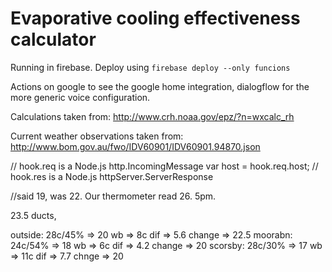 # Evaporative cooling effectiveness calculator

Running in firebase.
Deploy using `firebase deploy --only funcions`

Actions on google to see the google home integration, dialogflow for the more generic voice configuration.

Calculations taken from: http://www.crh.noaa.gov/epz/?n=wxcalc_rh

Current weather observations taken from: http://www.bom.gov.au/fwo/IDV60901/IDV60901.94870.json



 // hook.req is a Node.js http.IncomingMessage
  var host = hook.req.host;
  // hook.res is a Node.js httpServer.ServerResponse
  
  
  
  
  
  //said 19, was 22. Our thermometer read 26. 5pm.
  
  23.5 ducts, 
  
  outside: 28c/45% => 20 wb => 8c dif => 5.6 change => 22.5
  moorabn: 24c/54% => 18 wb => 6c dif => 4.2 change => 20
  scorsby: 28c/30% => 17 wb => 11c dif => 7.7 chnge => 20